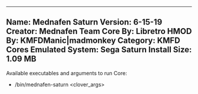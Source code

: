 -----------------------
Name: Mednafen Saturn
Version: 6-15-19
Creator: Mednafen Team
Core By: Libretro
HMOD By: KMFDManic|madmonkey
Category: KMFD Cores
Emulated System: Sega Saturn
Install Size: 1.09 MB
-----------------------
Available executables and arguments to run Core:
- /bin/mednafen-saturn <rom> <clover_args>
